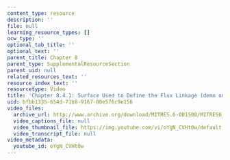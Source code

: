 ```yaml
---
content_type: resource
description: ''
file: null
learning_resource_types: []
ocw_type: ''
optional_tab_title: ''
optional_text: ''
parent_title: Chapter 8
parent_type: SupplementalResourceSection
parent_uid: null
related_resources_text: ''
resource_index_text: ''
resourcetype: Video
title: 'Chapter 8.4.1: Surface Used to Define the Flux Linkage (demo only)'
uid: bfbb1335-654d-71b8-9167-00e576c9e156
video_files:
  archive_url: http://www.archive.org/download/MITRES.6-001S08/MITRES6_001S08_8-4-1_demo_220k.mp4
  video_captions_file: null
  video_thumbnail_file: https://img.youtube.com/vi/oYgN_CVHt0w/default.jpg
  video_transcript_file: null
video_metadata:
  youtube_id: oYgN_CVHt0w
---
```

